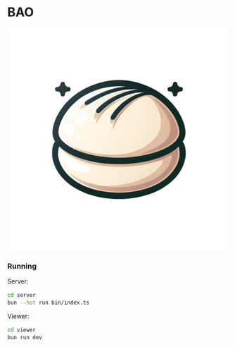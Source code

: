 # BAO

![BAO Logo](https://github.com/jparr721/BAO/blob/main/viewer/public/logo.png)

### Running
Server:
```bash
cd server
bun --hot run bin/index.ts
```

Viewer:
```bash
cd viewer
bun run dev
```
